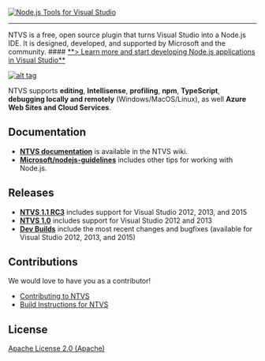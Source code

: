 <a href="http://aka.ms/explorentvs" target="_blank">![Node.js Tools for Visual Studio](https://download-codeplex.sec.s-msft.com/Download?ProjectName=nodejstools&DownloadId=761175&Build=20959)</a>
<hr>
NTVS is a free, open source plugin that turns Visual Studio into a Node.js IDE. It is designed, developed, and supported by Microsoft and the community.
#### <a href="http://aka.ms/explorentvs" target="_blank">**> Learn more and start developing Node.js applications in Visual Studio**</a>

<a href="https://www.youtube.com/watch?v=W_1_UqUDx2s" target="_blank">![alt tag](http://i.imgur.com/cXM8wkr.png)</a>

NTVS supports **editing**, **Intellisense**, **profiling**, **npm**, **TypeScript**, **debugging locally and remotely** (Windows/MacOS/Linux), as well **Azure Web Sites and Cloud Services**.

## Documentation
* [**NTVS documentation**](https://github.com/Microsoft/nodejstools/wiki) is available in the NTVS wiki.
* [**Microsoft/nodejs-guidelines**](https://github.com/Microsoft/nodejs-guidelines) includes other tips for working with Node.js.

## Releases
* **[NTVS 1.1 RC3](https://aka.ms/ntvslatest)** includes support for Visual Studio 2012, 2013, and 2015
* **[NTVS 1.0](https://nodejstools.codeplex.com/releases/view/612573)** includes support for Visual Studio 2012 and 2013
* **[Dev Builds](https://github.com/Microsoft/nodejstools/releases)** include the most recent changes and bugfixes (available for Visual Studio 2012, 2013, and 2015)

## Contributions
We would love to have you as a contributor!
* [Contributing to NTVS](https://github.com/Microsoft/nodejstools/wiki/Contributing)
* [Build Instructions for NTVS](https://github.com/Microsoft/nodejstools/wiki/Build-Instructions)

## License
[Apache License 2.0 (Apache)](https://github.com/Microsoft/nodejstools/blob/master/LICENSE)
